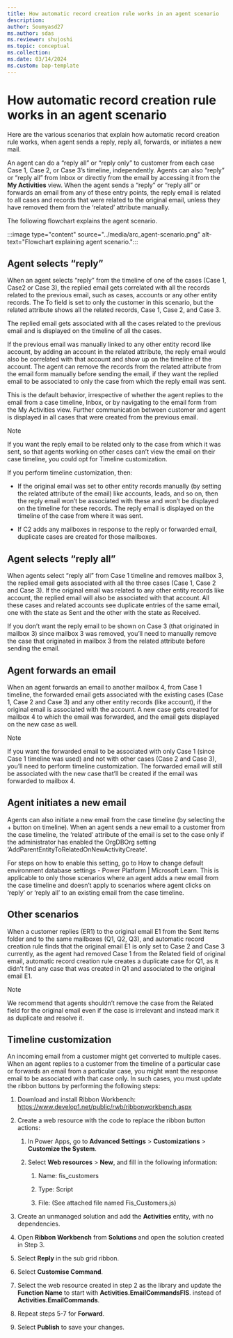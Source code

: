 ```yaml
---
title: How automatic record creation rule works in an agent scenario
description: 
author: Soumyasd27
ms.author: sdas
ms.reviewer: shujoshi
ms.topic: conceptual
ms.collection:
ms.date: 03/14/2024
ms.custom: bap-template
---
```



# How automatic record creation rule works in an agent scenario

Here are the various scenarios that explain how automatic record creation rule works, when agent sends a reply, reply all, forwards, or initiates a new mail.

An agent can do a “reply all” or “reply only” to customer from each case Case 1, Case 2, or Case 3’s timeline, independently. Agents can also “reply” or “reply all” from Inbox or directly from the email by accessing it from the **My Activities** view. When the agent sends a “reply” or “reply all” or forwards an email from any of these entry points, the reply email is related to all cases and records that were related to the original email, unless they have removed them from the ‘related’ attribute manually.  

The following flowchart explains the agent scenario.

:::image type="content" source="../media/arc_agent-scenario.png" alt-text="Flowchart explaining agent scenario.":::

## Agent selects “reply”

When an agent selects “reply” from the timeline of one of the cases (Case 1, Case2 or Case 3), the replied email gets correlated with all the records related to the previous email, such as cases, accounts or any other entity records. The To field is set to only the customer in this scenario, but the related attribute shows all the related records, Case 1, Case 2, and Case 3.  

The replied email gets associated with all the cases related to the previous email and is displayed on the timeline of all the cases.  

If the previous email was manually linked to any other entity record like account, by adding an account in the related attribute, the reply email would also be correlated with that account and show up on the timeline of the account. The agent can remove the records from the related attribute from the email form manually before sending the email, if they want the replied email to be associated to only the case from which the reply email was sent.

This is the default behavior, irrespective of whether the agent replies to the email from a case timeline, Inbox, or by navigating to the email form from the My Activities view. Further communication between customer and agent is displayed in all cases that were created from the previous email.  

> [!NOTE]
> If you want the reply email to be related only to the case from which it was sent, so that agents working on other cases can’t view the email on their case timeline, you could opt for Timeline customization.  

If you perform timeline customization, then:

- If the original email was set to other entity records manually (by setting the related attribute of the email) like accounts, leads, and so on, then the reply email won’t be associated with these and won’t be displayed on the timeline for these records. The reply email is displayed on the timeline of the case from where it was sent.

- If C2 adds any mailboxes in response to the reply or forwarded email, duplicate cases are created for those mailboxes.

## Agent selects “reply all”

When agents select “reply all” from Case 1 timeline and removes mailbox 3, the replied email gets associated with all the three cases (Case 1, Case 2 and Case 3). If the original email was related to any other entity records like account, the replied email will also be associated with that account. All these cases and related accounts see duplicate entries of the same email, one with the state as Sent and the other with the state as Received.  

If you don’t want the reply email to be shown on Case 3 (that originated in mailbox 3) since mailbox 3 was removed, you’ll need to manually remove the case that originated in mailbox 3 from the related attribute before sending the email.

## Agent forwards an email

When an agent forwards an email to another mailbox 4, from Case 1 timeline, the forwarded email gets associated with the existing cases (Case 1, Case 2 and Case 3) and any other entity records (like account), if the original email is associated with the account. A new case gets created for mailbox 4 to which the email was forwarded, and the email gets displayed on the new case as well. 

> [!NOTE]
> If you want the forwarded email to be associated with only Case 1 (since Case 1 timeline was used) and not with other cases (Case 2 and Case 3), you’ll need to perform timeline customization. The forwarded email will still be associated with the new case that’ll be created if the email was forwarded to mailbox 4.  

## Agent initiates a new email

Agents can also initiate a new email from the case timeline (by selecting the + button on timeline). When an agent sends a new email to a customer from the case timeline, the ‘related’ attribute of the email is set to the case only if the administrator has enabled the OrgDBOrg setting ‘AddParentEntityToRelatedOnNewActivityCreate’.  

For steps on how to enable this setting, go to How to change default environment database settings - Power Platform | Microsoft Learn. This is applicable to only those scenarios where an agent adds a new email from the case timeline and doesn’t apply to scenarios where agent clicks on ‘reply’ or ‘reply all’ to an existing email from the case timeline.  

## Other scenarios

When a customer replies (ER1) to the original email E1 from the Sent Items folder and to the same mailboxes (Q1, Q2, Q3), and automatic record creation rule finds that the original email E1 is only set to Case 2 and Case 3 currently, as the agent had removed Case 1 from the Related field of original email, automatic record creation rule creates a duplicate case for Q1, as it didn’t find any case that was created in Q1 and associated to the original email E1.

> [!NOTE]
> We recommend that agents shouldn’t remove the case from the Related field for the original email even if the case is irrelevant and instead mark it as duplicate and resolve it.

## Timeline customization

An incoming email from a customer might get converted to multiple cases. When an agent replies to a customer from the timeline of a particular case or forwards an email from a particular case, you might want the response email to be associated with that case only. In such cases, you must update the ribbon buttons by performing the following steps:

1. Download and install Ribbon Workbench: https://www.develop1.net/public/rwb/ribbonworkbench.aspx 

1. Create a web resource with the code to replace the ribbon button actions:  

    1. In Power Apps, go to **Advanced Settings** > **Customizations** > **Customize the System**.
    
    1. Select **Web resources** > **New**, and fill in the following information:
    
        1. Name: fis_customers
        
        1. Type: Script
        
        1. File: (See attached file named Fis_Customers.js)

1. Create an unmanaged solution and add the **Activities** entity, with no dependencies.

1. Open **Ribbon Workbench** from **Solutions** and open the solution created in Step 3.

1. Select **Reply** in the sub grid ribbon.

1. Select **Customise Command**.

1. Select the web resource created in step 2 as the library and update the **Function Name** to start with **Activities.EmailCommandsFIS**. instead of **Activities.EmailCommands**.

1. Repeat steps 5-7 for **Forward**.

1. Select **Publish** to save your changes.